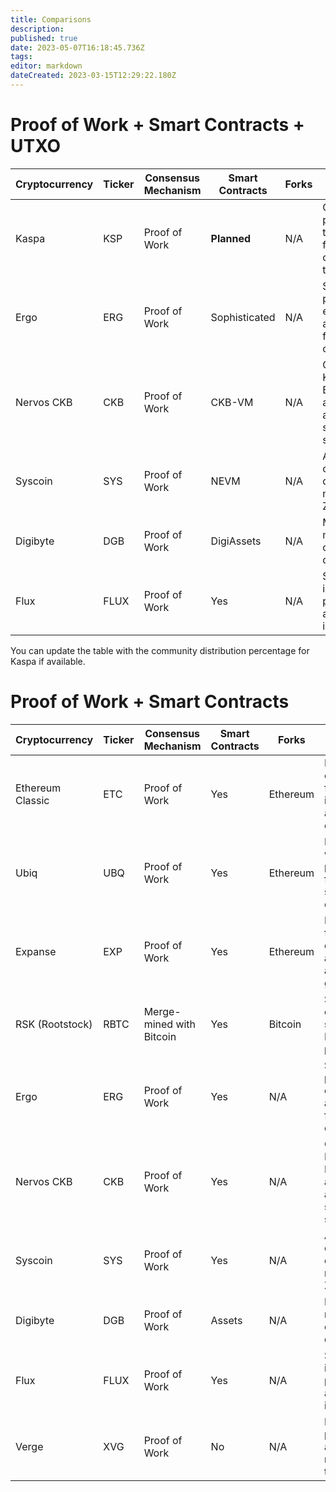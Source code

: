 ```yaml
---
title: Comparisons
description: 
published: true
date: 2023-05-07T16:18:45.736Z
tags: 
editor: markdown
dateCreated: 2023-03-15T12:29:22.180Z
---
```


# Proof of Work + Smart Contracts + UTXO

| Cryptocurrency   | Ticker | Consensus Mechanism | Smart Contracts | Forks                  | Notable Features                                  | Accounting Model | Community Distribution |
|------------------|--------|---------------------|-----------------|------------------------|---------------------------------------------------|------------------|------------------------|
| Kaspa            | KSP    | Proof of Work       | **Planned**             | N/A                    | GHOSTDAG protocol, high throughput, and fast confirmation times | UTXO          | Unknown               |
| Ergo             | ERG    | Proof of Work       | Sophisticated             | N/A                    | Sigma protocols, eUTXO model, and focus on financial contracts | eUTXO         | ~95%                  |
| Nervos CKB       | CKB    | Proof of Work       |  CKB-VM             | N/A                    | Common Knowledge Base, layered architecture, and focus on scalability and security | UTXO | Unknown               |
| Syscoin          | SYS    | Proof of Work       | NEVM             | N/A                    | Asset/token creation, decentralized marketplace, Z-DAG protocol | UTXO          | Unknown               |
| Digibyte         | DGB    | Proof of Work       | DigiAssets             | N/A                    | Multi-algorithm mining, focus on security and decentralization | UTXO           | Unknown               |
| Flux             | FLUX   | Proof of Work       | Yes             | N/A                    | Scalable infrastructure, parallel assets, and node incentivization | UTXO          | Unknown               |

You can update the table with the community distribution percentage for Kaspa if available.
# Proof of Work + Smart Contracts

| Cryptocurrency   | Ticker | Consensus Mechanism | Smart Contracts | Forks                  | Notable Features                                  | Accounting Model |
|------------------|--------|---------------------|-----------------|------------------------|---------------------------------------------------|------------------|
| Ethereum Classic | ETC    | Proof of Work       | Yes             | Ethereum               | Ethereum's original chain, focus on immutability and decentralization | Account-based |
| Ubiq              | UBQ    | Proof of Work       | Yes             | Ethereum               | Ethereum fork with modified parameters, focus on stability and enterprise use | Account-based |
| Expanse           | EXP    | Proof of Work       | Yes             | Ethereum               | Ethereum fork, focus on decentralized applications and governance | Account-based |
| RSK (Rootstock)   | RBTC   | Merge-mined with Bitcoin | Yes      | Bitcoin                | Smart contracts on Bitcoin, secured by Bitcoin's mining power | Account-based |
| Ergo              | ERG    | Proof of Work       | Yes             | N/A                    | Sigma protocols, eUTXO model, and focus on financial contracts | eUTXO |
| Nervos CKB        | CKB    | Proof of Work       | Yes             | N/A                    | Common Knowledge Base, layered architecture, and focus on scalability and security | UTXO |
| Syscoin           | SYS    | Proof of Work       | Yes             | N/A                    | Asset/token creation, decentralized marketplace, Z-DAG protocol | UTXO |
| Digibyte          | DGB    | Proof of Work       | Assets              | N/A                    | Multi-algorithm mining, focus on security and decentralization | UTXO |
| Flux              | FLUX   | Proof of Work       | Yes              | N/A                    | Scalable infrastructure, parallel assets, and node incentivization | UTXO |
| Verge             | XVG    | Proof of Work       | No              | N/A                    | Focus on privacy, multi-algorithm mining, and fast transactions | UTXO |